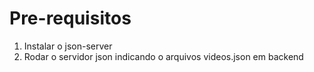 # Pre-requisitos
1. Instalar o json-server
2. Rodar o servidor json indicando o arquivos videos.json em backend

